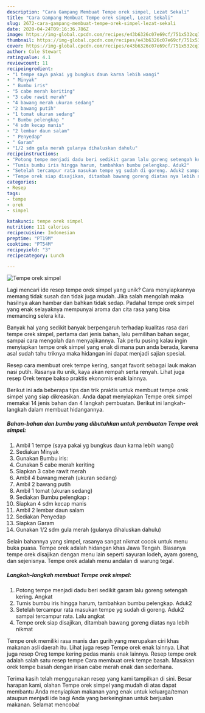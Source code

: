 ```yaml
---
description: "Cara Gampang Membuat Tempe orek simpel, Lezat Sekali"
title: "Cara Gampang Membuat Tempe orek simpel, Lezat Sekali"
slug: 2672-cara-gampang-membuat-tempe-orek-simpel-lezat-sekali
date: 2020-04-24T09:16:36.786Z
image: https://img-global.cpcdn.com/recipes/e43b6326c07e69cf/751x532cq70/tempe-orek-simpel-foto-resep-utama.jpg
thumbnail: https://img-global.cpcdn.com/recipes/e43b6326c07e69cf/751x532cq70/tempe-orek-simpel-foto-resep-utama.jpg
cover: https://img-global.cpcdn.com/recipes/e43b6326c07e69cf/751x532cq70/tempe-orek-simpel-foto-resep-utama.jpg
author: Cole Stewart
ratingvalue: 4.1
reviewcount: 11
recipeingredient:
- "1 tempe saya pakai yg bungkus daun karna lebih wangi"
- " Minyak"
- " Bumbu iris"
- "5 cabe merah keriting"
- "3 cabe rawit merah"
- "4 bawang merah ukuran sedang"
- "2 bawang putih"
- "1 tomat ukuran sedang"
- " Bumbu pelengkap "
- "4 sdm kecap manis"
- "2 lembar daun salam"
- " Penyedap"
- " Garam"
- "1/2 sdm gula merah gulanya dihaluskan dahulu"
recipeinstructions:
- "Potong tempe menjadi dadu beri sedikit garam lalu goreng setengah kering. Angkat"
- "Tumis bumbu iris hingga harum, tambahkan bumbu pelengkap. Aduk2"
- "Setelah tercampur rata masukan tempe yg sudah di goreng. Aduk2 sampai tercampur rata. Lalu angkat"
- "Tempe orek siap disajikan, ditambah bawang goreng diatas nya lebih nikmat"
categories:
- Resep
tags:
- tempe
- orek
- simpel

katakunci: tempe orek simpel 
nutrition: 111 calories
recipecuisine: Indonesian
preptime: "PT19M"
cooktime: "PT54M"
recipeyield: "3"
recipecategory: Lunch

---
```



![Tempe orek simpel](https://img-global.cpcdn.com/recipes/e43b6326c07e69cf/751x532cq70/tempe-orek-simpel-foto-resep-utama.jpg)

Lagi mencari ide resep tempe orek simpel yang unik? Cara menyiapkannya memang tidak susah dan tidak juga mudah. Jika salah mengolah maka hasilnya akan hambar dan bahkan tidak sedap. Padahal tempe orek simpel yang enak selayaknya mempunyai aroma dan cita rasa yang bisa memancing selera kita.

Banyak hal yang sedikit banyak berpengaruh terhadap kualitas rasa dari tempe orek simpel, pertama dari jenis bahan, lalu pemilihan bahan segar, sampai cara mengolah dan menyajikannya. Tak perlu pusing kalau ingin menyiapkan tempe orek simpel yang enak di mana pun anda berada, karena asal sudah tahu triknya maka hidangan ini dapat menjadi sajian spesial.

Resep cara membuat orek tempe kering, sangat favorit sebagai lauk makan nasi putih. Rasanya itu unik, kaya akan rempah serta renyah. Lihat juga resep Orek tempe bakso praktis ekonomis enak lainnya.


Berikut ini ada beberapa tips dan trik praktis untuk membuat tempe orek simpel yang siap dikreasikan. Anda dapat menyiapkan Tempe orek simpel memakai 14 jenis bahan dan 4 langkah pembuatan. Berikut ini langkah-langkah dalam membuat hidangannya.

<!--inarticleads1-->

##### Bahan-bahan dan bumbu yang dibutuhkan untuk pembuatan Tempe orek simpel:

1. Ambil 1 tempe (saya pakai yg bungkus daun karna lebih wangi)
1. Sediakan  Minyak
1. Gunakan  Bumbu iris:
1. Gunakan 5 cabe merah keriting
1. Siapkan 3 cabe rawit merah
1. Ambil 4 bawang merah (ukuran sedang)
1. Ambil 2 bawang putih
1. Ambil 1 tomat (ukuran sedang)
1. Sediakan  Bumbu pelengkap :
1. Siapkan 4 sdm kecap manis
1. Ambil 2 lembar daun salam
1. Sediakan  Penyedap
1. Siapkan  Garam
1. Gunakan 1/2 sdm gula merah (gulanya dihaluskan dahulu)


Selain bahannya yang simpel, rasanya sangat nikmat cocok untuk menu buka puasa. Tempe orek adalah hidangan khas Jawa Tengah. Biasanya tempe orek disajikan dengan menu lain seperti sayuran lodeh, ayam goreng, dan sejenisnya. Tempe orek adalah menu andalan di warung tegal. 

<!--inarticleads2-->

##### Langkah-langkah membuat Tempe orek simpel:

1. Potong tempe menjadi dadu beri sedikit garam lalu goreng setengah kering. Angkat
1. Tumis bumbu iris hingga harum, tambahkan bumbu pelengkap. Aduk2
1. Setelah tercampur rata masukan tempe yg sudah di goreng. Aduk2 sampai tercampur rata. Lalu angkat
1. Tempe orek siap disajikan, ditambah bawang goreng diatas nya lebih nikmat


Tempe orek memiliki rasa manis dan gurih yang merupakan ciri khas makanan asli daerah itu. Lihat juga resep Tempe orek enak lainnya. Lihat juga resep Oreg tempe kering pedas manis enak lainnya. Resep tempe orek adalah salah satu resep tempe Cara membuat orek tempe basah. Masakan orek tempe basah dengan irisan cabe merah enak dan sederhana. 

Terima kasih telah menggunakan resep yang kami tampilkan di sini. Besar harapan kami, olahan Tempe orek simpel yang mudah di atas dapat membantu Anda menyiapkan makanan yang enak untuk keluarga/teman ataupun menjadi ide bagi Anda yang berkeinginan untuk berjualan makanan. Selamat mencoba!

